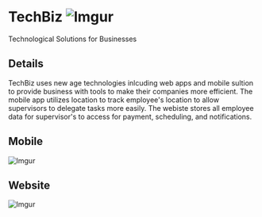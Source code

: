 # TechBiz ![Imgur](http://i.imgur.com/22B91Tr.png)
Technological Solutions for Businesses

## Details
TechBiz uses new age technologies inlcuding web apps and mobile sultion to provide business with tools to make their companies more efficient. The mobile app utilizes location to track employee's location to allow supervisors to delegate tasks more easily. The webiste stores all employee data for supervisor's to access for payment, scheduling, and notifications.

## Mobile
![Imgur](http://i.imgur.com/iWaujsF.png)

## Website
![Imgur](http://i.imgur.com/TLOunx4.png)
